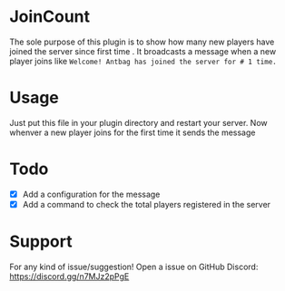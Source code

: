 # JoinCount

The sole purpose of this plugin is to show how many new players have joined the server  since first time . It broadcasts a message when a new player joins like `Welcome! Antbag has joined the server for # 1 time.`

# Usage

Just put this file in your plugin directory and restart your server. Now whenver a new player joins for the first time it sends the message

# Todo
- [x] Add a configuration for the message
- [x] Add a command to check the total players registered in the server

# Support
For any kind of issue/suggestion! Open a issue on GitHub
Discord: https://discord.gg/n7MJz2pPgE
